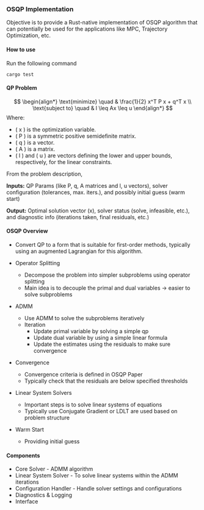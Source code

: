 ### OSQP Implementation

Objective is to provide a Rust-native implementation of OSQP algorithm that can potentially be used for the applications like MPC, Trajectory Optimization, etc.

#### How to use

Run the following command

`cargo test`

#### QP Problem

$$
\begin{align*}
\text{minimize} \quad & \frac{1}{2} x^T P x + q^T x \\
\text{subject to} \quad & l \leq Ax \leq u
\end{align*}
$$
Where:
- \( x \) is the optimization variable.
- \( P \) is a symmetric positive semidefinite matrix.
- \( q \) is a vector.
- \( A \) is a matrix.
- \( l \) and \( u \) are vectors defining the lower and upper bounds, respectively, for the linear constraints.

From the problem description,

**Inputs:** QP Params (like P, q, A matrices and l, u vectors), solver configuration (tolerances, max. iters.), and possibly initial guess (warm start)

**Output:** Optimal solution vector (x), solver status (solve, infeasible, etc.), and diagnostic info (iterations taken, final residuals, etc.)

#### **OSQP Overview**

- Convert QP to a form that is suitable for first-order methods, typically using an augmented Lagrangian for this algorithm.
- Operator Splitting
    - Decompose the problem into simpler subproblems using operator splitting
    - Main idea is to decouple the primal and dual variables -> easier to solve subproblems

- ADMM
    - Use ADMM to solve the subproblems iteratively
    - Iteration
        - Update primal variable by solving a simple qp
        - Update dual variable by using a simple linear formula
        - Update the estimates using the residuals to make sure convergence

- Convergence 
    - Convergence criteria is defined in OSQP Paper
    - Typically check that the residuals are below specified thresholds

- Linear System Solvers
    - Important steps is to solve linear systems of equations
    - Typically use Conjugate Gradient or LDLT are used based on problem structure

- Warm Start
    - Providing initial guess


#### Components 

* Core Solver - ADMM algorithm
* Linear System Solver - To solve linear systems within the ADMM iterations
* Configuration Handler - Handle solver settings and configurations
* Diagnostics & Logging
* Interface


